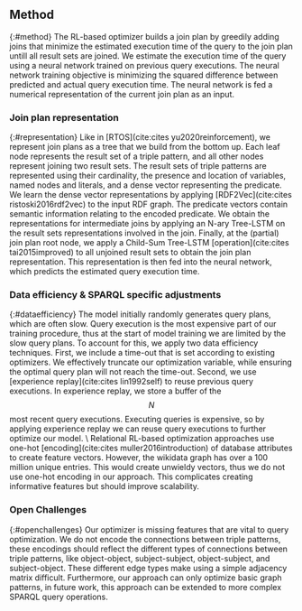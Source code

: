 ## Method
{:#method}
The RL-based optimizer builds a join plan by greedily adding joins that minimize the estimated execution time of the query to the join plan untill all result sets are joined. We estimate the execution time of the query using a neural network trained on previous query executions. The neural network training objective is minimizing the squared difference between predicted and actual query execution time. The neural network is fed a numerical representation of the current join plan as an input.

### Join plan representation
{:#representation} 
Like in [RTOS](cite:cites yu2020reinforcement), we represent join plans as a tree that we build from the bottom up. Each leaf node represents the result set of a triple pattern, and all other nodes represent joining two result sets. The result sets of triple patterns are represented using their cardinality, the presence and location of variables, named nodes and literals, and a dense vector representing the predicate. We learn the dense vector representations by applying [RDF2Vec](cite:cites ristoski2016rdf2vec) to the input RDF graph. The predicate vectors contain semantic information relating to the encoded predicate. We obtain the representations for intermediate joins by applying an N-ary Tree-LSTM on the result sets representations involved in the join. Finally, at the (partial) join plan root node, we apply a Child-Sum Tree-LSTM [operation](cite:cites tai2015improved) to all unjoined result sets to obtain the join plan representation. This representation is then fed into the neural network, which predicts the estimated query execution time.

### Data efficiency & SPARQL specific adjustments
{:#dataefficiency}
The model initially randomly generates query plans, which are often slow. Query execution is the most expensive part of our training procedure, thus at the start of model training we are limited by the slow query plans.
To account for this, we apply two data efficiency techniques. First, we include a time-out that is set according to existing optimizers. We effectively truncate our optimization variable, while ensuring the optimal query plan will not reach the time-out. Second, we use [experience replay](cite:cites lin1992self) to reuse previous query executions. In experience replay, we store a buffer of the $$N$$ most recent query executions. Executing queries is expensive, so by applying experience replay we can reuse query executions to further optimize our model. \\
Relational RL-based optimization approaches use one-hot [encoding](cite:cites muller2016introduction) of database attributes to create feature vectors. However, the wikidata graph has over a 100 million unique entries. This would create unwieldy vectors, thus we do not use one-hot encoding in our approach. This complicates creating informative features but should improve scalability. 


### Open Challenges
{:#openchallenges}
Our optimizer is missing features that are vital to query optimization. We do not encode the connections between triple patterns, these encodings should reflect the different types of connections between triple patterns, like object-object, subject-subject, object-subject, and subject-object. These different edge types make using a simple adjacency matrix difficult. Furthermore, our approach can only optimize basic graph patterns, in future work, this approach can be extended to more complex SPARQL query operations.
